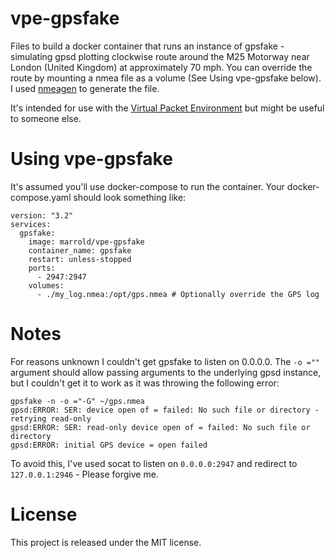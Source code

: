# vpe-gpsfake

Files to build a docker container that runs an instance of gpsfake - simulating gpsd plotting clockwise route around the M25 Motorway  near London (United Kingdom) at approximately 70 mph. You can override the route by mounting a nmea file as a volume (See Using vpe-gpsfake below). I used [nmeagen](https://www.nmeagen.org/#) to generate the file.

It's intended for use with the [Virtual Packet Environment](https://wiki.oarc.uk/virtual_packet_environment) but might be useful to someone else.

# Using vpe-gpsfake
It's assumed you'll use docker-compose to run the container. Your docker-compose.yaml should look something like:

    version: "3.2"
    services:
      gpsfake:
        image: marrold/vpe-gpsfake
        container_name: gpsfake
        restart: unless-stopped
        ports:
          - 2947:2947
        volumes:
          - ./my_log.nmea:/opt/gps.nmea # Optionally override the GPS log


# Notes

For reasons unknown I couldn't get gpsfake to listen on 0.0.0.0. The `-o =""` argument should allow passing arguments to the underlying gpsd instance, but I couldn't get it to work as it was throwing the following error:

    gpsfake -n -o ="-G" ~/gps.nmea
    gpsd:ERROR: SER: device open of = failed: No such file or directory - retrying read-only
    gpsd:ERROR: SER: read-only device open of = failed: No such file or directory
    gpsd:ERROR: initial GPS device = open failed

To avoid this, I've used socat to listen on `0.0.0.0:2947` and redirect to `127.0.0.1:2946` - Please forgive me.

# License

This project is released under the MIT license.
